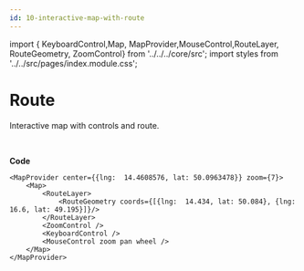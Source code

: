 ```yaml
---
id: 10-interactive-map-with-route
---
```


import { KeyboardControl,Map,
MapProvider,MouseControl,RouteLayer, RouteGeometry, ZoomControl} from '../../../core/src';
import styles from '../../src/pages/index.module.css';

# Route

Interactive map with controls and route.

<section className={styles.sMap}>
	<MapProvider center={{lng:  14.4608576, lat: 50.0963478}} zoom={7}>
		<Map>
			<RouteLayer>
				<RouteGeometry coords={[{lng:  14.434, lat: 50.084}, {lng:  16.6, lat: 49.195}]} />
			</RouteLayer>
			<ZoomControl />
			<KeyboardControl />
			<MouseControl zoom pan wheel />
		</Map>
	</MapProvider>
</section>

<br />

**Code**

```
<MapProvider center={{lng:  14.4608576, lat: 50.0963478}} zoom={7}>
	<Map>
		<RouteLayer>
			<RouteGeometry coords={[{lng:  14.434, lat: 50.084}, {lng:  16.6, lat: 49.195}]}/>
		</RouteLayer>
		<ZoomControl />
		<KeyboardControl />
		<MouseControl zoom pan wheel />
	</Map>
</MapProvider>
```
